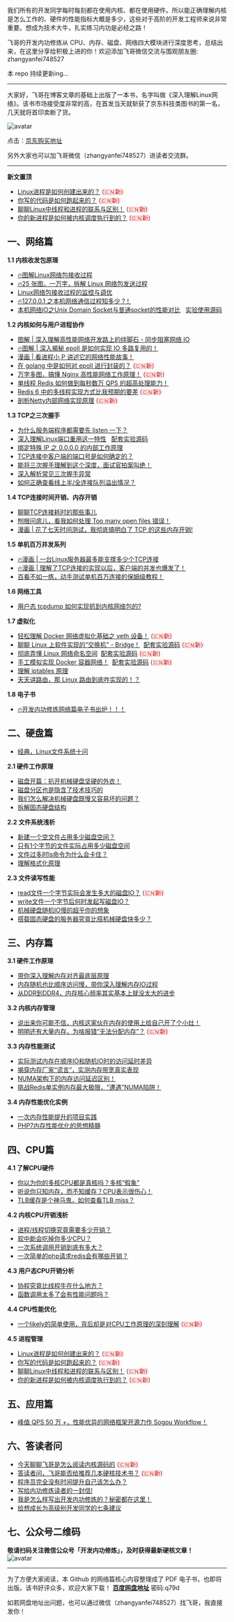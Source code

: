 
我们所有的开发同学每时每刻都在使用内核、都在使用硬件。所以能正确理解内核是怎么工作的、硬件的性能指标大概是多少，这些对于高阶的开发工程师来说非常重要。想成为技术大牛，扎实练习内功是必经之路！  

飞哥的开发内功修炼从 CPU、内存、磁盘、网络四大模块进行深度思考，总结出来，在这里分享给积极上进的你！欢迎添加飞哥微信交流与围观朋友圈: zhangyanfei748527  

本 repo 持续更新ing...  

---

大家好，飞哥在博客文章的基础上出版了一本书，名字叫做《深入理解Linux网络》。该书市场接受度非常的高，在首发当天就斩获了京东科技类图书的第一名，几天就将首印卖断了货。

![avatar](imgs/book.png)  

点击：[京东购买地址](https://union-click.jd.com/jdc?e=618%7Cpc%7C&p=JF8BANcJK1olXwcFV19UDkoTC18IGVsTWAIFUG4ZVxNJXF9RXh5UHw0cSgYYXBcIWDoXSQVJQwYAVFhYDEwTHDZNRwYlCF1nABo_UA50SxVoUidML2RaNEQUeEcbM244GFoWVQIBV11UDnsnA2g4STXN67Da8e9B3OGY1uefK1olXQEGUVdYD04VBmsMGWsSXQ8yHQYCXglTVDtXK2slXjYFVFdJDjlWUXsOaWslXTYBZBwzCB4XVmYBGl9HWFNXUVYJDEMWAGcAT1kQXA8DXV5ZAEsnAW4JH1IlbQ)

另外大家也可以加飞哥微信（zhangyanfei748527）进读者交流群。


---
**新文置顶**  
- [Linux进程是如何创建出来的？](https://mp.weixin.qq.com/s/ftrSkVvOr6s5t0h4oq4I2w)  <font color="#dd0000">(:cn:新)</font> 
- [你写的代码是如何跑起来的？](https://mp.weixin.qq.com/s/1bdktqYF7VyAMadRlcRrSg)  <font color="#dd0000">(:cn:新)</font> 
- [聊聊Linux中线程和进程的联系与区别！](https://mp.weixin.qq.com/s/--S94B3RswMdBKBh6uxt0w)  <font color="#dd0000">(:cn:新)</font> 
- [你的新进程是如何被内核调度执行到的？](https://mp.weixin.qq.com/s/y2axbQTzOGZweJn3LAhWvg)  <font color="#dd0000">(:cn:新)</font> 


## 一、网络篇
**1.1 内核收发包原理**
- [🔥图解Linux网络包接收过程](https://mp.weixin.qq.com/s/GoYDsfy9m0wRoXi_NCfCmg)
- [🔥25 张图，一万字，拆解 Linux 网络包发送过程](https://mp.weixin.qq.com/s/wThfD9th9e_-YGHJJ3HXNQ) 
- [Linux网络包接收过程的监控与调优](https://mp.weixin.qq.com/s/6iQ-OhEbQJbEcgi9kakSjg)
- [🔥127.0.0.1 之本机网络通信过程知多少 ?！](https://mp.weixin.qq.com/s/6_OfoeD3ZpyQisY2F-4_bw)  
- [本机网络IO之Unix Domain Socket与普通socket的性能对比](https://mp.weixin.qq.com/s/fHzKYlW0WMhP2jxh2H_59A) &nbsp;&nbsp;[实验使用源码](https://github.com/rigtorp/ipc-bench)

**1.2 内核如何与用户进程协作**
- [图解 | 深入理解高性能网络开发路上的绊脚石 - 同步阻塞网络 IO](https://mp.weixin.qq.com/s/cIcw0S-Q8pBl1-WYN0UwnA) 
- [🔥图解 | 深入揭秘 epoll 是如何实现 IO 多路复用的！](https://mp.weixin.qq.com/s/OmRdUgO1guMX76EdZn11UQ)
- [漫画 | 看进程小 P 讲述它的网络性能故事！](https://mp.weixin.qq.com/s/r7EDYsvVhWA2fv52mwM_zg)
- [在 golang 中是如何对 epoll 进行封装的？](https://mp.weixin.qq.com/s/hjWhh_zHfxmH1yZFfvu_zA)  <font color="#dd0000">(:cn:新)</font> 
- [万字多图，搞懂 Nginx 高性能网络工作原理！](https://mp.weixin.qq.com/s/AX6Fval8RwkgzptdjlU5kg)  <font color="#dd0000">(:cn:新)</font> 
- [单线程 Redis 如何做到每秒数万 QPS 的超高处理能力！](https://mp.weixin.qq.com/s/2y60cxUjaaE2pWSdCBX1lA)
- [Redis 6 中的多线程实现方式比我预期的要差](https://mp.weixin.qq.com/s/MU8cxoKS3rU9mN_CY3WxWQ)  <font color="#dd0000">(:cn:新)</font>
- [剖析Netty内部网络实现原理](https://mp.weixin.qq.com/s/DS52g3bibU9kNH75UFxGqA)  <font color="#dd0000">(:cn:新)</font>

**1.3 TCP之三次握手**
- [为什么服务端程序都需要先 listen 一下？](https://mp.weixin.qq.com/s/hv2tmtVpxhVxr6X-RNWBsQ)
- [深入理解Linux端口重用这一特性](https://mp.weixin.qq.com/s/SYCUMvzktgeGbyAfRdqhmg) &nbsp;&nbsp;[配套实验源码](https://github.com/yanfeizhang/coder-kung-fu/blob/main/tests/network/test08/server.c)
- [绑定特殊 IP 之 0.0.0.0 的内部工作原理](https://mp.weixin.qq.com/s/IOs39stus5C2K6RQFc5CQQ)
- [TCP连接中客户端的端口号是如何确定的？](https://mp.weixin.qq.com/s/C-Eeoeh9GHxugF4J30fz1A)
- [能将三次握手理解到这个深度，面试官拍案叫绝！](https://mp.weixin.qq.com/s/vlrzGc5bFrPIr9a7HIr2eA)  
- [深入解析常见三次握手异常](https://mp.weixin.qq.com/s/7Cum6Y28H_gXLyrRFrthNw) 
- [如何正确查看线上半/全连接队列溢出情况？](https://mp.weixin.qq.com/s/f-TFX2t8CWRCGoyCByGkOw)

**1.4 TCP连接时间开销、内存开销**
- [聊聊TCP连接耗时的那些事儿](https://mp.weixin.qq.com/s/wXyerOFoibRsaBmbl224gw)
- [刨根问底儿，看我如何处理 Too many open files 错误！](https://mp.weixin.qq.com/s/GBn94vdL4xUL80WYrGdUWQ)
- [漫画 | 花了七天时间测试，我彻底搞明白了 TCP 的这些内存开销!](https://mp.weixin.qq.com/s/BwddYkVLSYlkKFNeA-NUVg)  

**1.5 单机百万并发系列**
- [🔥漫画 | 一台Linux服务器最多能支撑多少个TCP连接](https://mp.weixin.qq.com/s/Lkyj42NtvqEj63DoCY5btQ)  
- [🔥漫画 | 理解了TCP连接的实现以后，客户端的并发也爆发了！](https://mp.weixin.qq.com/s/ta6upubg0o1w03YGUo8Trg)  
- [百看不如一练，动手测试单机百万连接的保姆级教程！](https://mp.weixin.qq.com/s/f_CMt2ni0vegB3-pf2BTTg) 

**1.6 网络工具**
- [用户态 tcpdump 如何实现抓到内核网络包的?](https://mp.weixin.qq.com/s/ZX8Jluh-RgJXcVh3OvycRQ)   

**1.7 虚拟化**
- [轻松理解 Docker 网络虚拟化基础之 veth 设备！](https://mp.weixin.qq.com/s/sSQFINJ8RO8Nc4XtcyQIjQ)  <font color="#dd0000">(:cn:新)</font> 
- [聊聊 Linux 上软件实现的“交换机” - Bridge！](https://mp.weixin.qq.com/s/JnKz1fUgZmGdvfxOm2ehZg)&nbsp;&nbsp;[配套实验源码](/tests/network/test05/) <font color="#dd0000">(:cn:新)</font> 
- [彻底弄懂 Linux 网络命名空间](https://mp.weixin.qq.com/s/lscMpc5BWAEzjgYw6H0wBw)&nbsp;&nbsp;[配套实验源码](/tests/network/test06/) <font color="#dd0000">(:cn:新)</font> 
- [手工模拟实现 Docker 容器网络！](https://mp.weixin.qq.com/s/Arcz3RWe_o0Ijw6uPWKdVw)&nbsp;&nbsp;[配套实验源码](/tests/network/test07/) <font color="#dd0000">(:cn:新)</font>
- [理解 iptables 原理](https://mp.weixin.qq.com/s/O084fYzUFk7jAzJ2DDeADg)
- [天天讲路由，那 Linux 路由到底咋实现的！？](https://mp.weixin.qq.com/s/UHYE6vwMffaAb-o5eNMrDg)

**1.8 电子书** 
- [🔥开发内功修炼网络篇电子书出炉！！！](https://mp.weixin.qq.com/s/kE8y9em9a0Xv80YaQqPbRg)

## 二、硬盘篇  
- [经典，Linux文件系统十问](https://mp.weixin.qq.com/s/pOKjwl3ONPMPSRF6RSmvaw)

**2.1 硬件工作原理**
- [磁盘开篇：扒开机械硬盘坚硬的外衣！](https://mp.weixin.qq.com/s/OqhwSI4WsEyZlBhkFGPUlg)
- [磁盘分区也是隐含了技术技巧的](https://mp.weixin.qq.com/s/4HwUxy-4FClgIIei6JAzqw)
- [我们怎么解决机械硬盘既慢又容易坏的问题？](https://mp.weixin.qq.com/s/n9Hf3Utm4NFp3jNRTgZNwg)
- [拆解固态硬盘结构](https://mp.weixin.qq.com/s/6aPHMmz1kmiaBABhy8pF1Q)

**2.2 文件系统浅析**
- [新建一个空文件占用多少磁盘空间？](https://mp.weixin.qq.com/s/9YeUEnRnegplftpKlW4ZCA)
- [只有1个字节的文件实际占用多少磁盘空间](https://mp.weixin.qq.com/s/WE6BodR_q0GSKks_TgYL1w)
- [文件过多时ls命令为什么会卡住？](https://mp.weixin.qq.com/s/g-fFoYsBJkonV3ezdGDJKA)
- [理解格式化原理](https://mp.weixin.qq.com/s/DobymgQ-TRXrO32wjf2fWQ)

**2.3 文件读写性能**
- [read文件一个字节实际会发生多大的磁盘IO？](https://mp.weixin.qq.com/s/vekemOfUHBjZSy3uXb49Rw)   <font color="#dd0000">(:cn:新)</font>
- [write文件一个字节后何时发起写磁盘IO？](https://zhuanlan.zhihu.com/p/142441899)
- [机械硬盘随机IO慢的超乎你的想象](https://mp.weixin.qq.com/s/qz57uPtFaoQ_5z59NSBEUQ)
- [搭载固态硬盘的服务器究竟比搭机械硬盘快多少？](https://mp.weixin.qq.com/s/4CKPLpEDDbIyqJGxYDAUeA)


## 三、内存篇
**3.1 硬件工作原理**
- [带你深入理解内存对齐最底层原理](https://mp.weixin.qq.com/s/F0NTfz-3x3UxQeF-GSavRg)
- [内存随机也比顺序访问慢，带你深入理解内存IO过程](https://mp.weixin.qq.com/s/ps8VfGpbL4-xKggM2ywjHw)
- [从DDR到DDR4，内存核心频率其实基本上就没太大的进步](https://mp.weixin.qq.com/s/LRxhKrUOgyCexYN1lOwTyA)

**3.2 内核内存管理**
- [说出来你可能不信，内核这家伙在内存的使用上给自己开了个小灶！](https://mp.weixin.qq.com/s/OR2XB4J76haGc1THeq7WQg) 
- [明明还有大量内存，为啥报错“无法分配内存”？](https://mp.weixin.qq.com/s/Jo8KEzfb1OXShrb3PT4U_A) <font color="#dd0000">(:cn:新)</font>  

**3.3 内存性能测试**
- [实际测试内存在顺序IO和随机IO时的访问延时差异](https://mp.weixin.qq.com/s/_-Ar944KlztzmFYdA3JXnQ)
- [揭穿内存厂家“谎言”，实测内存带宽真实表现](https://mp.weixin.qq.com/s/AJjBHCNPWN8YW8v0iXjjig)
- [NUMA架构下的内存访问延迟区别！](https://mp.weixin.qq.com/s/xUZl5wGRVvJI_Hfivg0hVQ)
- [挑战Redis单实例内存最大极限，“遭遇”NUMA陷阱！](https://mp.weixin.qq.com/s/dag1Zp1h4lQfqeUUGz4Ogw)

**3.4 内存性能优化实例**
- [一次内存性能提升的项目实践](https://mp.weixin.qq.com/s/foJJ2E7_jVgnOeJ9Du6qJg)
- [PHP7内存性能优化的思想精髓](https://mp.weixin.qq.com/s/3DrDb0CY8dUmFUKtuWzhqA)


## 四、CPU篇
**4.1 了解CPU硬件**
- [你以为你的多核CPU都是真核吗？多核“假象”](https://mp.weixin.qq.com/s/XX1yh8BTgT256pAnfosQkw)
- [听说你只知内存，而不知缓存？CPU表示很伤心！](https://mp.weixin.qq.com/s/PQTuFZO51an6OAe3WX4BVw)
- [TLB缓存是个神马鬼，如何查看TLB miss？](https://mp.weixin.qq.com/s/mssTS3NN7-w2df1vhYSuYw)

**4.2 内核CPU开销浅析**
- [进程/线程切换究竟需要多少开销？](https://mp.weixin.qq.com/s/uq5s5vwk5vtPOZ30sfNsOg)
- [软中断会吃掉你多少CPU？](https://mp.weixin.qq.com/s/mlenlX3-6H0shfOIvi8E8g)
- [一次系统调用开销到底有多大？](https://mp.weixin.qq.com/s/2nIDLeMR984_Sdgh01BHIQ)
- [一次简单的php请求redis会有哪些开销？](https://mp.weixin.qq.com/s/yl5EuQ1wEXDuIg4E98QfZA)

**4.3 用户态CPU开销分析**
- [协程究竟比线程牛在什么地方？](https://mp.weixin.qq.com/s/N4W0-0cP1wlxtLILx3oXpg)
- [函数调用太多了会有性能问题吗？](https://mp.weixin.qq.com/s/G30VtOIYjx2Wa54xlO7udw)

**4.4 CPU性能优化**
- [一个likely的简单使用，背后却是对CPU工作原理的深刻理解](https://mp.weixin.qq.com/s/2YJVAEanfjSYgmZh8GRNrg) <font color="#dd0000">(:cn:新)</font>

**4.5 进程管理**
- [Linux进程是如何创建出来的？](https://mp.weixin.qq.com/s/ftrSkVvOr6s5t0h4oq4I2w)  <font color="#dd0000">(:cn:新)</font> 
- [你写的代码是如何跑起来的？](https://mp.weixin.qq.com/s/1bdktqYF7VyAMadRlcRrSg)  <font color="#dd0000">(:cn:新)</font> 
- [聊聊Linux中线程和进程的联系与区别！](https://mp.weixin.qq.com/s/--S94B3RswMdBKBh6uxt0w)  <font color="#dd0000">(:cn:新)</font> 
- [你的新进程是如何被内核调度执行到的？](https://mp.weixin.qq.com/s/y2axbQTzOGZweJn3LAhWvg)  <font color="#dd0000">(:cn:新)</font> 


## 五、应用篇
- [峰值 QPS 50 万 +，性能优异的网络框架开源力作 Sogou Workflow！](https://mp.weixin.qq.com/s/clILKrOO7_XJs6uHp5hoUw)

## 六、答读者问
- [今天聊聊飞哥是怎么阅读内核源码的](https://mp.weixin.qq.com/s/-WA6J9BZeZJIQTZtDHD5hA)  <font color="#dd0000">(:cn:新)</font>
- [答读者问，飞哥能否给推荐几本硬核技术书？](https://mp.weixin.qq.com/s/OQyGEi0rvJRS0HJstaPWKQ)  <font color="#dd0000">(:cn:新)</font>
- [程序员完全没有时间提升自己该怎么办？](https://mp.weixin.qq.com/s/5f7x60bNCNK2a5nz8FL5yg)
- [写给内功修炼读者的一封信!](https://mp.weixin.qq.com/s/Pzo46nZtSlsv_M6Tq7pv_A)
- [我是怎么样写出开发内功修炼的？秘密都在这里！](https://mp.weixin.qq.com/s/rUWqVtoP3_f0M6ltN_1gqA)
- [给想成长为高级别开发同学的七条建议](https://mp.weixin.qq.com/s/8lMGzBzXine-NAsqEaIE4g)
  
## 七、公众号二维码

**敬请扫码关注微信公众号「开发内功修炼」，及时获得最新硬核文章！**   
![avatar](imgs/official_accounts.jpg)   

--- 
为了方便大家阅读，本 Github 的网络篇核心内容整理成了 PDF 电子书，也即将出版。该书好评众多，欢迎大家下载！ [**百度网盘地址**](https://pan.baidu.com/s/11u6z26xnRNlIOSQ4ohzNuA) 密码:q79d

如若网盘地址出问题，也可以通过微信（zhangyanfei748527）找飞哥，我直接发你！ 